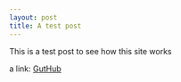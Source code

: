 ```yaml
---
layout: post
title: A test post
---
```


This is a test post to see how this site works

a link: [GutHub](https://github.com/)

